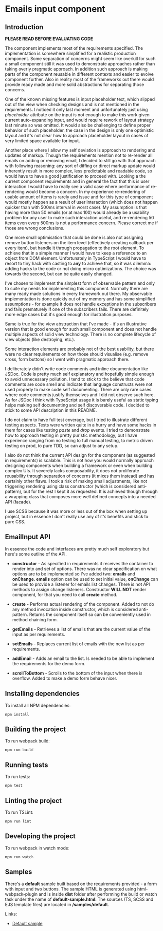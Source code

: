 # Emails input component

## Introduction

**PLEASE READ BEFORE EVALUATING CODE**

The component implements most of the requirements specified. The implementation is somewhere simplified for a realistic
production component. Some separation of concerns might seem like overkill for such a small component still it was used
to demonstrate approaches rather than taking overly pragmatic approach. In addition such approach is making parts of the
component reusable in different contexts and easier to evolve component further. Also in reality most of the frameworks
out there would provide ready made and more solid abstractions for separating those concerns.
 
One of the known missing features is input placeholder text, which slipped out of the view when checking designs and 
is not mentioned in the requirements. I noticed it only last moment and unfortunately just using *placeholder* attribute 
on the input is not enough to make this work given current auto-expanding input, and would require rework of layout 
strategy last minute so was omitted. It would also be challenging to define proper behavior of such placeholder, the 
case in the design is only one optimistic layout and it's not clear how to approach placeholder layout in cases of very
limited space available for input.

Another place where I allow my self deviation is approach to rendering and updates of markup. Though the requirements
mention not to re-render all emails on adding or removing email, I decided to still go with that approach with following
reasoning: any sort of diffing or direct markup update would inherently result in more complex, less predictable and 
readable code, so would have to have a good justification to proceed with. Looking a the current component requirements
and in general the fact that this is user interaction I would have to really see a valid case where performance of 
re-rendering would become a concern. In my experience re-rendering of usable amount of items is rarely and issue and 
for this type of component would mostly happen as a result of user interaction (which does not happen quicker than with
500ms interval in worst case). My assumption is that having more than 50 emails (or at max 100) would already be a usability
problem for any user to make such interaction useful, and re-rendering 50 items even every 500ms is not a performance
concern. Please correct me if those are wrong conclusions.

One more small optimisation that could be done is also not assigning remove button listeners on the item level (effectively
creating callback per every item), but handle it through propagation to the root element. To achieve that in a simple 
manner I would have to keep a reference to an object from DOM element. Unfortunately in TypeScript I would have to 
resort to tiny hack with casting to **any** to achieve that, so it was dilemma: adding hacks to the code or not doing
micro optimizations. The choice was towards the second, but can be quite easily changed.

I've chosen to implement the simplest form of observable pattern and only to suite my needs for implementing this
component. Normally there are many ready made solutions in every framework out there. My observable implementation
is done quickly out of my memory and has some simplified assumptions - for example it does not handle exceptions in
the subscribers and fails prematurely if one of the subscribers fails. There are definitely more edge cases but it's
good enough for illustration purposes.

Same is true for the view abstraction that I've made - it's an illustrative version that is good enough for such small
component and does not handle multiple aspects of solid view technology. There is no complete lifecycle of view objects
(like destroying, etc.).

Some interaction elements are probably not of the best usability, but there were no clear requirements on how those
should visualise (e.g. remove cross, form buttons) so I went with pragmatic approach there.

I deliberately didn't write code comments and inline documentation like JSDoc. Code is pretty much self explanatory
and hopefully simple enough to avoid unnecessary pollution. I tend to stick to the believe that code comments are code
smell and indicate that language constructs were not used properly to make code self documenting. There are only rare
cases where code comments justify themselves and I did not observe such here. As for JSDoc I think with TypeScript usage
it is barely useful as static typing helps making self documenting and self discoverable code. I decided to stick to 
some API description in this README.

I do not claim to have full test coverage, but I tried to illustrate different testing aspects. Tests were written 
quite in a hurry and have some hacks in them for cases like testing *paste* and *drop* events. I tried to demonstrate
how to approach testing in pretty puristic methodology, but I have experience ranging from no testing to full manual
testing, to metric driven testing on prod, to pure TDD, so can adjust to any setup.

I also do not think the current API design for the component (as suggested in requirements) is scalable. This is not how
you would normally approach designing components when building a framework or even when building complex UIs. It severely
lacks composability, it does not proliferate reusability through separation of concerns (it mixes them instead) and has
certainly other flaws. I took a risk of making small adjustments, like not triggering rendering using class constructor
(which is considered anti-pattern), but for the rest I kept it as requested. It is achieved though through a wrapping
class that composes more well defined concepts into a needed API (facade).

I use SCSS because it was more or less out of the box when setting up project, but in essence I don't really use any of
it's benefits and stick to pure CSS.

## EmailInput API

In essence the code and interfaces are pretty much self exploratory but here's some outline of the API.

 * **constructor** - As specified in requirements it receives the container to render into and set of options. There was
 no clear specification on what options are to be implemented so I've added two: **emails** and **onChange**. **emails**
 option can be used to set initial value, **onChange** can be used to provide a listener for emails list changes. There
 is not API methods to assign change listeners. Constructor **WILL NOT** render component, for that you need to call
 **create** method.
 
 * **create** - Performs actual rendering of the component. Added to not do any method invocation inside constructor,
 which is considered anti-pattern. Returns the component itself so can be conveniently used in method chaining form.
 
 * **getEmails** - Retrieves a list of emails that are the current value of the input as per requirements.
 
 * **setEmails** - Replaces current list of emails with the new list as per requirements.
 
 * **addEmail** - Adds an email to the list. Is needed to be able to implement the requirements for the demo form.
 
 * **scrollToBottom** - Scrolls to the bottom of the input when there is overflow. Added to make a demo form behave nicer.

## Installing dependencies

To install all NPM dependencies:

```
npm install
```

## Building the project

To run webpack build:

```
npm run build
```

## Running tests

To run tests:

```
npm test
```

## Linting the project

To run TSLint:

```
npm run lint
```

## Developing the project

To run webpack in watch mode:

```
npm run watch
```

## Samples

There's a **default** sample built based on the requirements provided - a form with input and two buttons. The sample
HTML is generated using html-webpack-plugin and is inside **dist** folder after performing the build or watch task under
the name of **default-sample.html**. The sources (TS, SCSS and EJS template files) are located in **/samples/default**.

Links:
 * [Default sample](dist/default-sample.html)
